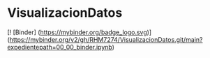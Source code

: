 # VisualizacionDatos
[! [Binder] (https://mybinder.org/badge_logo.svg)] (https://mybinder.org/v2/gh/RHM7274/VisualizacionDatos.git/main?expedientepath=00_00_binder.ipynb)
